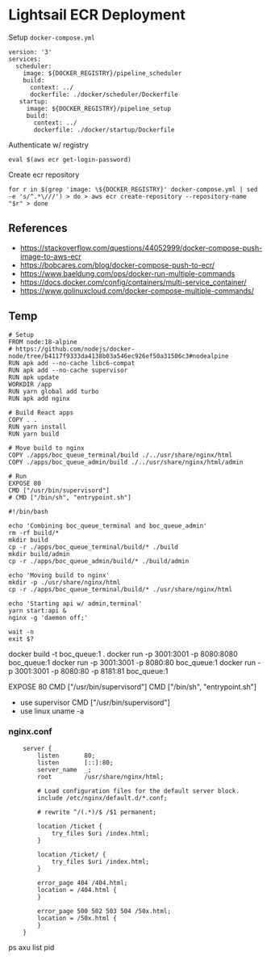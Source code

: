 # Lightsail ECR Deployment

Setup `docker-compose.yml`

```
version: '3'
services:
  scheduler:
    image: ${DOCKER_REGISTRY}/pipeline_scheduler
    build:
      context: ../
      dockerfile: ./docker/scheduler/Dockerfile
   startup:
     image: ${DOCKER_REGISTRY}/pipeline_setup
     build:
       context: ../
       dockerfile: ./docker/startup/Dockerfile
```

Authenticate w/ registry

```
eval $(aws ecr get-login-password)
```

Create ecr repository

```
for r in $(grep 'image: \${DOCKER_REGISTRY}' docker-compose.yml | sed -e 's/^.*\///') > do > aws ecr create-repository --repository-name "$r" > done
```

## References

- https://stackoverflow.com/questions/44052999/docker-compose-push-image-to-aws-ecr
- https://bobcares.com/blog/docker-compose-push-to-ecr/
- https://www.baeldung.com/ops/docker-run-multiple-commands
- https://docs.docker.com/config/containers/multi-service_container/
- https://www.golinuxcloud.com/docker-compose-multiple-commands/

## Temp

```
# Setup
FROM node:18-alpine
# https://github.com/nodejs/docker-node/tree/b4117f9333da4138b03a546ec926ef50a31506c3#nodealpine
RUN apk add --no-cache libc6-compat
RUN apk add --no-cache supervisor
RUN apk update
WORKDIR /app
RUN yarn global add turbo
RUN apk add nginx

# Build React apps
COPY . .
RUN yarn install
RUN yarn build

# Move build to nginx
COPY ./apps/boc_queue_terminal/build ./../usr/share/nginx/html
COPY ./apps/boc_queue_admin/build ./../usr/share/nginx/html/admin

# Run
EXPOSE 80
CMD ["/usr/bin/supervisord"]
# CMD ["/bin/sh", "entrypoint.sh"]
```

```
#!/bin/bash

echo 'Combining boc_queue_terminal and boc_queue_admin'
rm -rf build/*
mkdir build
cp -r ./apps/boc_queue_terminal/build/* ./build
mkdir build/admin
cp -r ./apps/boc_queue_admin/build/* ./build/admin

echo 'Moving build to nginx'
mkdir -p ./usr/share/nginx/html
cp -r ./apps/boc_queue_terminal/build/* ./usr/share/nginx/html

echo 'Starting api w/ admin,terminal'
yarn start:api &
nginx -g 'daemon off;'

wait -n
exit $?
```

docker build -t boc_queue:1 .
docker run -p 3001:3001 -p 8080:8080 boc_queue:1
docker run -p 3001:3001 -p 8080:80 boc_queue:1
docker run -p 3001:3001 -p 8080:80 -p 8181:81 boc_queue:1

EXPOSE 80
CMD ["/usr/bin/supervisord"]
CMD ["/bin/sh", "entrypoint.sh"]

- use supervisor
  CMD ["/usr/bin/supervisord"]
- use linux
  uname -a

### nginx.conf

```
    server {
        listen       80;
        listen       [::]:80;
        server_name  _;
        root         /usr/share/nginx/html;

        # Load configuration files for the default server block.
        include /etc/nginx/default.d/*.conf;

        # rewrite ^/(.*)/$ /$1 permanent;

        location /ticket {
            try_files $uri /index.html;
        }

        location /ticket/ {
            try_files $uri /index.html;
        }

        error_page 404 /404.html;
        location = /404.html {
        }

        error_page 500 502 503 504 /50x.html;
        location = /50x.html {
        }
    }
```

ps axu
list pid
